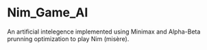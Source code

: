 # Nim_Game_AI
An artificial intelegence implemented using Minimax and Alpha-Beta prunning optimization to play Nim (misère).
